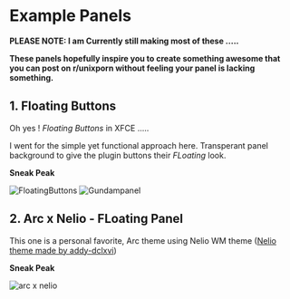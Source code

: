 
# Example Panels 

**PLEASE NOTE: I am Currently still making most of these .....**

**These panels hopefully inspire you to create something awesome that you can post on r/unixporn without feeling your panel is lacking something.**   

## 1. Floating Buttons 

Oh yes ! *Floating Buttons* in XFCE ..... 

I went for the simple yet functional approach here. Transperant panel background to give the plugin buttons their *FLoating* look. 

**Sneak Peak**

![FloatingButtons](https://user-images.githubusercontent.com/86624561/124755736-04fa4e00-df2c-11eb-9f0f-44ede50cf788.png)
![Gundampanel](https://user-images.githubusercontent.com/86624561/124755748-075ca800-df2c-11eb-9f3e-ce9f854f033f.png)

## 2. Arc x Nelio - FLoating Panel

This one is a personal favorite, Arc theme using Nelio WM theme ([Nelio theme made by addy-dclxvi](https://github.com/addy-dclxvi/xfwm4-theme-collections/blob/master/README.md))

**Sneak Peak**

![arc x nelio](https://user-images.githubusercontent.com/86624561/124801453-2886be00-df57-11eb-8fc1-0973d337c006.png)



